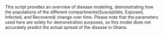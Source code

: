 This script provides an overview of disease modeling, demonstrating how the populations of the different compartments(Susceptible, Exposed, Infected, and Recovered) change over time. Please note that the parameters used here are solely for demonstration purposes, so this model does not accurately predict the actual spread of the disease in Ghana.
